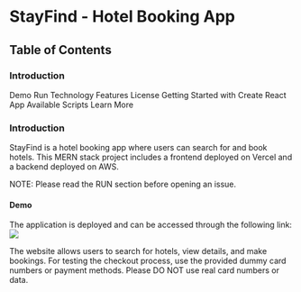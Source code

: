 # StayFind - Hotel Booking App
<h2>Table of Contents</h2>
<h3>Introduction</h3>
<a>Demo</a>
<a>Run</a>
<a>Technology</a>
<a>Features</a>
<a>License</a>
<a>Getting Started with Create React App</a>
<a>Available Scripts</a>
<a>Learn More</a>


<h3>Introduction</h3>
StayFind is a hotel booking app where users can search for and book hotels. This MERN stack project includes a frontend deployed on Vercel and a backend deployed on AWS.

NOTE: Please read the RUN section before opening an issue.

<h4>Demo</h4>

The application is deployed and can be accessed through the following link:<a href="https://stay-find-clone-frontend.vercel.app/"><img src="C:\Users\nusai\OneDrive\Pictures\Screenshots\work-1.png" /></a>

The website allows users to search for hotels, view details, and make bookings. For testing the checkout process, use the provided dummy card numbers or payment methods. Please DO NOT use real card numbers or data.


